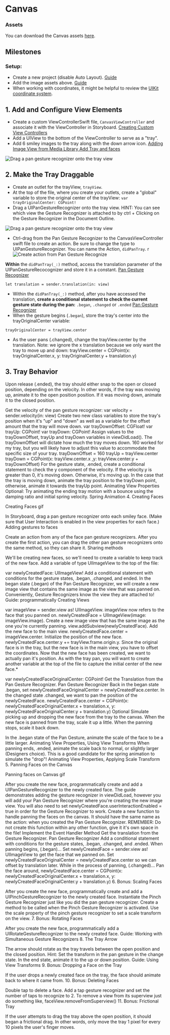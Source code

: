 # Canvas


### Assets

You can download the Canvas assets [here](https://www.dropbox.com/s/94x5xry9ib3xc3w/Canvas%20Assets.zip).

## Milestones

### Setup:

* Create a new project (disable Auto Layout).
  [Guide](https://courses.codepath.com/courses/ios_university/pages/new_project)
* Add the image assets above.
  [Guide](https://github.com/codepath/ios_guides/wiki/Adding-Image-Assets)
* When working with coordinates, it might be helpful to review the [UIKit
  coordinate
  system](https://developer.apple.com/library/ios/documentation/WindowsViews/Conceptual/ViewPG_iPhoneOS/WindowsandViews/WindowsandViews.html#//apple_ref/doc/uid/TP40009503-CH2-SW5).

## 1. Add and Configure View Elements

* Create a custom ViewControllerSwift file, `CanvasViewController` and associate
  it with the ViewController in Storyboard. [Creating Custom View
  Controllers](https://courses.codepath.com/courses/ios_university/pages/creating_custom_view_controllers)
* Add a UIView to the bottom of the ViewController to serve as a "tray".
* Add 6 smiley images to the tray along with the down arrow icon. [Adding Image
  View from Media Library Add Tray and
  faces](https://guides.codepath.com/ios/Using-UIImageView#adding-imageview-with-image-from-media-library)

<img src="http://i.imgur.com/2a7GnL9.gif" title='Drag a pan gesture recognizer onto the tray view' alt='Drag a pan gesture recognizer onto the tray view'/>

## 2. Make the Tray Draggable

* Create an outlet for the trayView, `trayView`.
* At the top of the file, where you create your outlets, create a "global" variable to store the original center of the trayView: `var trayOriginalCenter: CGPoint!`
* Drag a UIPanGestureRecognizer onto the tray view.
HINT: You can see which view the Gesture Recognizer is attached to by ctrl +
Clicking on the Gesture Recognizer in the Document Outline.

<img src="http://i.imgur.com/Yv8WOcP.gif" title='Drag a pan gesture recognizer
onto the tray view' alt='Drag a pan gesture recognizer onto the tray view'/>

* Ctrl-drag from the Pan Gesture Recognizer to the CanvasViewController swift file to create an action. Be sure to change the type to UIPanGestureRecognizer. You can name the Action, `didPanTray`. 
r
<img src="http://i.imgur.com/ddu28U5.gif" title='Create action from Pan Gesture
Recognize' alt='Create action from Pan Gesture Recognize'/>

**Within** the `didPanTray(_:)` method, access the translation parameter of the
UIPanGestureRecocognizer and store it in a constant. [Pan Gesture Recognizer](https://guides.codepath.com/ios/Using-Gesture-Recognizers#example-2-pan-gesture-recognizer-1)

```
let translation = sender.translation(in: view)
```

* Within the `didPanTray(_:)` method, after you have accessed the translation,
  **create a conditional statement to check the current gesture state during
  the pan:** `.began`, `.changed` or `.ended` [Pan Gesture
  Recognizer](https://guides.codepath.com/ios/Using-Gesture-Recognizers#example-2-pan-gesture-recognizer-1)
* When the gesture begins (`.began`), store the tray's center into the
  trayOriginalCenter variable:
```
trayOriginalCenter = trayView.center
```
* As the user pans (.changed), change the trayView.center by the translation. Note: we ignore the x translation because we only want the tray to move up and down:
trayView.center = CGPoint(x: trayOriginalCenter.x, y: trayOriginalCenter.y + translation.y)

## 3. Tray Behavior


Upon release (.ended), the tray should either snap to the open or closed position, depending on the velocity. In other words, if the tray was moving up, animate it to the open position position. If it was moving down, animate it to the closed position.

Get the velocity of the pan gesture recognizer:
var velocity = sender.velocity(in: view)
Create two new class variables to store the tray's position when it's "up" and "down" as well as a variable for the offset amount that the tray will move down.
var trayDownOffset: CGFloat!
var trayUp: CGPoint!
var trayDown: CGPoint!
Assign values to the trayDownOffset, trayUp and trayDown variables in viewDidLoad(). The trayDownOffset will dictate how much the tray moves down. 160 worked for my tray, but you will likely have to adjust this value to accommodate the specific size of your tray.
trayDownOffset = 160
trayUp = trayView.center
trayDown = CGPoint(x: trayView.center.x ,y: trayView.center.y + trayDownOffset)
For the gesture state, .ended, create a conditional statement to check the y component of the velocity.
If the velocity.y is greater than 0, it's moving down. Otherwise, it's moving up.
In the case that the tray is moving down, animate the tray position to the trayDown point, otherwise, animate it towards the trayUp point. Animating View Properties
Optional: Try animating the ending tray motion with a bounce using the damping ratio and initial spring velocity. Spring Animation
4. Creating Faces

Creating Faces gif

In Storyboard, drag a pan gesture recognizer onto each smiley face. (Make sure that User Interaction is enabled in the view properties for each face.)
Adding gestures to faces

Create an action from any of the face pan gesture recognizers. After you create the first action, you can drag the other pan gesture recognizers onto the same method, so they can share it.
Sharing methods

We'll be creating new faces, so we'll need to create a variable to keep track of the new face. Add a variable of type UIImageView to the top of the file:

var newlyCreatedFace: UIImageView!
Add a conditional statement with conditions for the gesture states, .began, .changed, and ended.
In the began state (.began) of the Pan Gesture Recognizer, we will create a new image view that contains the same image as the view that was panned on. Conveniently, Gesture Recognizers know the view they are attached to! Guide: programmatically Creating Views

var imageView = sender.view as! UIImageView. imageView now refers to the face that you panned on.
newlyCreatedFace = UIImageView(image: imageView.image). Create a new image view that has the same image as the one you're currently panning.
view.addSubview(newlyCreatedFace). Add the new face to the main view.
newlyCreatedFace.center = imageView.center. Initialize the position of the new face.
newlyCreatedFace.center.y += trayView.frame.origin.y. Since the original face is in the tray, but the new face is in the main view, you have to offset the coordinates.
Now that the new face has been created, we want to actually pan it's position. As with the tray pan, you will want to create another variable at the top of the file to capture the initial center of the new face.*

var newlyCreatedFaceOriginalCenter: CGPoint!
Get the Translation from the Pan Gesture Recognizer. Pan Gesture Recognizer
Back in the began state .began, set newlyCreatedFaceOriginalCenter = newlyCreatedFace.center.
In the changed state .changed, we want to pan the position of the newlyCreatedFace.
newlyCreatedFace.center = CGPoint(x: newlyCreatedFaceOriginalCenter.x + translation.x, y: newlyCreatedFaceOriginalCenter.y + translation.y)
Optional Simulate picking up and dropping the new face from the tray to the canvas. When the new face is panned from the tray, scale it up a little. When the panning stops, scale it back down.

In the .began state of the Pan Gesture, animate the scale of the face to be a little larger. Animating View Properties, Using View Transforms
When panning ends, .ended, animate the scale back to normal, or slightly larger (Designers choice). This is a good candidate for the spring animation to simulate the "drop"! Animating View Properties, Applying Scale Transform
5. Panning Faces on the Canvas

Panning faces on Canvas gif

After you create the new face, programmatically create and add a UIPanGestureRecognizer to the newly created face. The guide demonstrates adding the gesture recognizer in viewDidLoad, however you will add your Pan Gesture Recognizer where you're creating the new image view.
You will also need to set newlyCreatedFace.userInteractionEnabled = true in order for the Gesture Recognizer to work.
Create a new function to handle panning the faces on the canvas. It should have the same name as the action: when you created the Pan Gesture Recognizer. REMEMBER: Do not create this function within any other function, give it it's own space in the file! Implement the Event Handler Method
Get the translation from the Gesture Recognizer. Pan Gesture Recognizer
Add a conditional statement with conditions for the gesture states, .began, .changed, and .ended.
When panning begins, (.began)...
Set newlyCreatedFace = sender.view as! UIImageView to get the face that we panned on.
Set newlyCreatedFaceOriginalCenter = newlyCreatedFace.center so we can offset by translation later.
While in the process of panning, (.changed)...
Pan the face around,
   newlyCreatedFace.center = CGPoint(x: newlyCreatedFaceOriginalCenter.x + translation.x, y: newlyCreatedFaceOriginalCenter.y + translation.y)
6. Bonus: Scaling Faces

After you create the new face, programmatically create and add a UIPinchGestureRecognizer to the newly created face. Instantiate the Pinch Gesture Recognizer just like you did the pan gesture recognizer.
Create a method to be called when the Pinch Gesture Recognizer is activated.
Use the scale property of the pinch gesture recognizer to set a scale transform on the view.
7. Bonus: Rotating Faces

After you create the new face, programmatically add a UIRotateGestureRecognizer to the newly created face.
Guide: Working with Simultaneous Gesture Recognizers
8. The Tray Arrow

The arrow should rotate as the tray travels between the open position and the closed position. Hint: Set the transform in the pan gesture in the change state. In the end state, animate it to the up or down position. Guide: Using View Transforms
9. Bonus: Dropping a Face on the Tray

If the user drops a newly created face on the tray, the face should animate back to where it came from.
10. Bonus: Deleting Faces

Double tap to delete a face.
Add a tap gesture recognizer and set the number of taps to recognize to 2.
To remove a view from its superview just do something like, faceView.removeFromSuperview()
11. Bonus: Frictional Tray

If the user attempts to drag the tray above the open position, it should began a frictional drag. In other words, only move the tray 1 pixel for every 10 pixels the user's finger moves.

